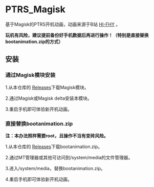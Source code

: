 ﻿# PTRS_Magisk
基于Magisk的PTRS开机动画，动画来源于B站 [HI-FHY](https://www.bilibili.com/video/BV1R24y1q7A6) 。

**玩机有风险，建议提前备份好手机数据后再进行操作！（特别是直接替换bootanimation.zip的方式）**
## 安装
### 通过Magisk模块安装
1.从本仓库的 [Releases](https://github.com/Hacker-yfs/PTRS_Magisk/releases)下载Magisk模块。

2.通过Magisk或Magisk delta安装本模块。

3.重启手机即可体验新开机动画。

### 直接替换bootanimation.zip
**注：本办法照样需要root，且操作不当有变砖风险。**

1.从本仓库的 [Releases](https://github.com/Hacker-yfs/PTRS_Magisk/releases)下载bootanimation.zip。

2.通过MT管理器或其他可访问到/system/media的文件管理器。

3.进入/system/media，替换bootanimation.zip。

4.重启手机即可体验新开机动画。
